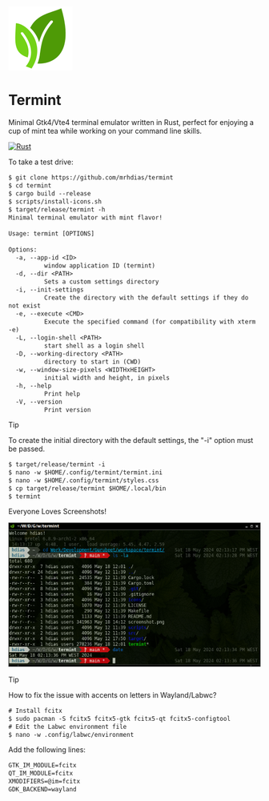 ![Termint Logo](https://raw.githubusercontent.com/mrhdias/termint/main/icons/hicolor/64x64/apps/termint.svg)

# Termint
Minimal Gtk4/Vte4 terminal emulator written in Rust, perfect for enjoying a cup of mint tea while working on your command line skills.

[![Rust](https://github.com/mrhdias/termint/actions/workflows/rust.yml/badge.svg)](https://github.com/mrhdias/termint/actions/workflows/rust.yml)

To take a test drive:
```
$ git clone https://github.com/mrhdias/termint
$ cd termint
$ cargo build --release
$ scripts/install-icons.sh
$ target/release/termint -h
Minimal terminal emulator with mint flavor!

Usage: termint [OPTIONS]

Options:
  -a, --app-id <ID>
          window application ID (termint)
  -d, --dir <PATH>
          Sets a custom settings directory
  -i, --init-settings
          Create the directory with the default settings if they do not exist
  -e, --execute <CMD>
          Execute the specified command (for compatibility with xterm -e)
  -L, --login-shell <PATH>
          start shell as a login shell
  -D, --working-directory <PATH>
          directory to start in (CWD)
  -w, --window-size-pixels <WIDTHxHEIGHT>
          initial width and height, in pixels
  -h, --help
          Print help
  -V, --version
          Print version
```
> [!TIP]
> To create the initial directory with the default settings, the "-i" option must be passed.
```
$ target/release/termint -i
$ nano -w $HOME/.config/termint/termint.ini
$ nano -w $HOME/.config/termint/styles.css
$ cp target/release/termint $HOME/.local/bin
$ termint
```

Everyone Loves Screenshots!

![Termint Screenshot](https://raw.githubusercontent.com/mrhdias/termint/main/screenshot.png)

> [!TIP]
> How to fix the issue with accents on letters in Wayland/Labwc?
```
# Install fcitx
$ sudo pacman -S fcitx5 fcitx5-gtk fcitx5-qt fcitx5-configtool
# Edit the Labwc environment file
$ nano -w .config/labwc/environment
```
Add the following lines:
```
GTK_IM_MODULE=fcitx
QT_IM_MODULE=fcitx
XMODIFIERS=@im=fcitx
GDK_BACKEND=wayland
```
